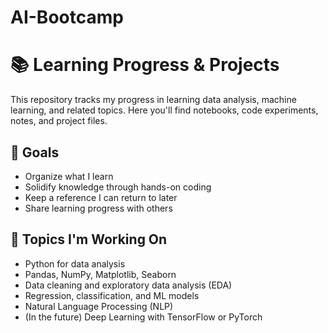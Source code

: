 # AI-Bootcamp
# 📚 Learning Progress & Projects
This repository tracks my progress in learning data analysis, machine learning, and related topics. Here you'll find notebooks, code experiments, notes, and project files.
## 🎯 Goals
- Organize what I learn  
- Solidify knowledge through hands-on coding  
- Keep a reference I can return to later  
- Share learning progress with others
## 📆 Topics I'm Working On
- Python for data analysis  
- Pandas, NumPy, Matplotlib, Seaborn  
- Data cleaning and exploratory data analysis (EDA)  
- Regression, classification, and ML models  
- Natural Language Processing (NLP)  
- (In the future) Deep Learning with TensorFlow or PyTorch

